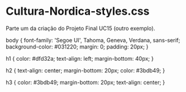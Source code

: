 # Cultura-Nordica-styles.css
Parte um da criação do Projeto Final UC15 (outro exemplo).

body {
  font-family: 'Segoe UI', Tahoma, Geneva, Verdana, sans-serif;
  background-color: #031220;
  margin: 0;
  padding: 20px;
  }

h1 {
  color: #dfd32a;
  text-align: left;
  margin-bottom: 40px;
  }

h2 {
  text-align: center;
  margin-bottom: 20px;
  color: #3bdb49;
  }

h3 {
  color: #3bdb49;
  margin-bottom: 20px;
  text-align: center;
  }
